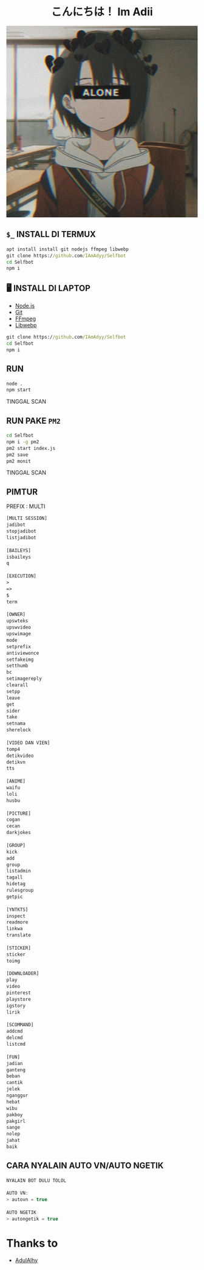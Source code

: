 <h1 align="center">こんにちは！ Im Adii</h1>

![kyaa-onichan](./pic/3775515.jpg)

## `$_` INSTALL DI TERMUX
```cmd
apt install install git nodejs ffmpeg libwebp
git clone https://github.com/IAmAdyy/Selfbot
cd Selfbot
npm i
```

## 🖥️ INSTALL DI LAPTOP
* [Node.js](https://nodejs.org/en/)
* [Git](https://git-scm.com/downloads)
* [FFmpeg](https://github.com/BtbN/FFmpeg-Builds/releases/download/autobuild-2020-12-08-13-03/ffmpeg-n4.3.1-26-gca55240b8c-win64-gpl-4.3.zip)
* [Libwebp](https://developers.google.com/speed/webp/download)
```cmd
git clone https://github.com/IAmAdyy/Selfbot
cd Selfbot
npm i
```

## RUN
```cmd
node .
npm start
```
TINGGAL SCAN

## RUN PAKE `PM2`
```cmd
cd Selfbot
npm i -g pm2
pm2 start index.js
pm2 save
pm2 monit
```
TINGGAL SCAN

## PIMTUR
PREFIX : MULTI
```txt
[MULTI SESSION]
jadibot
stopjadibot
listjadibot

[BAILEYS]
isbaileys
q

[EXECUTION]
>
=>
$
term

[OWNER]
upswteks
upswvideo
upswimage
mode
setprefix
antiviewonce
setfakeimg
setthumb
bc
setimagereply
clearall
setpp
leave
get
sider
take
setnama
sherelock

[VIDEO DAN VIEN]
tomp4
detikvideo
detikvn
tts

[ANIME]
waifu
loli
husbu

[PICTURE]
cogan
cecan
darkjokes

[GROUP]
kick
add
group
listadmin
tagall
hidetag
rulesgroup
getpic

[YNTKTS]
inspect
readmore
linkwa
translate

[STICKER]
sticker
toimg

[DOWNLOADER]
play
video
pinterest
playstore
igstory
lirik

[SCOMMAND]
addcmd
delcmd
listcmd

[FUN]
jadian
ganteng
beban
cantik
jelek
nganggur
hebat
wibu
pakboy
pakgirl
sange
nolep
jahat
baik
```

## CARA NYALAIN AUTO VN/AUTO NGETIK
```js
NYALAIN BOT DULU TOLOL

AUTO VN:
> autovn = true

AUTO NGETIK
> autongetik = true
```

# Thanks to
- [AdulAlhy](github.com/adulalhy)
